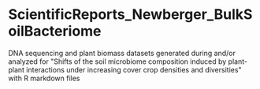 # ScientificReports_Newberger_BulkSoilBacteriome
DNA sequencing and plant biomass datasets generated during and/or analyzed for "Shifts of the soil microbiome composition induced by plant-plant interactions under increasing cover crop densities and diversities" with R markdown files 
